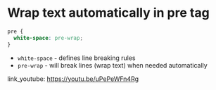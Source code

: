 # Wrap text automatically in pre tag

```css
pre {
  white-space: pre-wrap;
}
```

- `white-space` - defines line breaking rules
- `pre-wrap` - will break lines (wrap text) when needed automatically


link_youtube: https://youtu.be/uPePeWFn4Rg
